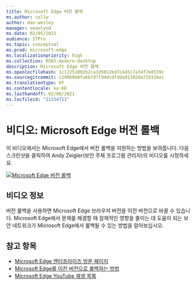 ```yaml
---
title: Microsoft Edge 버전 롤백
ms.author: collw
author: dan-wesley
manager: seanlynd
ms.date: 02/05/2021
audience: ITPro
ms.topic: conceptual
ms.prod: microsoft-edge
ms.localizationpriority: high
ms.collection: M365-modern-desktop
description: Microsoft Edge 버전 롤백
ms.openlocfilehash: 1c12251802b2ca1d5012bd7c445c7a34f7e8539c
ms.sourcegitcommit: c290b0b0fa6b7d7f94dcdfdda91302da733326ec
ms.translationtype: HT
ms.contentlocale: ko-KR
ms.lasthandoff: 02/06/2021
ms.locfileid: "11314711"
---
```

# 비디오: Microsoft Edge 버전 롤백

이 비디오에서는 Microsoft Edge에서 버전 롤백을 지원하는 방법을 보여줍니다. 다음 스크린샷을 클릭하여 Andy Zeigler(보안 주체 프로그램 관리자)의 비디오를 시청하세요.

[![Microsoft Edge 버전 롤백](media/microsoft-edge-video-version-rollback/0.png)](http://www.youtube.com/watch?v=pXhXHvKUa_c "Microsoft Edge version rollback")

## 비디오 정보

버전 롤백을 사용하면 Microsoft Edge 브라우저 버전을 이전 버전으로 바꿀 수 있습니다. Microsoft Edge에서 문제를 해결할 때 잠재적인 영향을 줄이는 데 도움이 되는 보안 네트워크가 Microsoft Edge에서 롤백될 수 있는 방법을 알아보십시오.

## 참고 항목

- [Microsoft Edge 엔터프라이즈 방문 페이지](https://aka.ms/EdgeEnterprise)
- [Microsoft Edge를 이전 버전으로 롤백하는 방법](edge-learnmore-rollback.md)
- [Microsoft Edge YouTube 재생 목록](https://www.youtube.com/playlist?list=PLXtHYVsvn_b-uXh1tMeYpT-0iD8tD3tFy)
